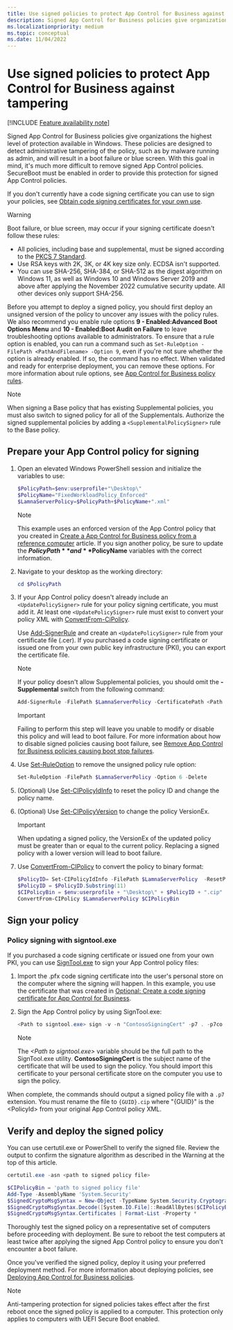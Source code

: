 ```yaml
---
title: Use signed policies to protect App Control for Business against tampering
description: Signed App Control for Business policies give organizations the highest level of malware protection available in Windows 10 and Windows 11.
ms.localizationpriority: medium
ms.topic: conceptual
ms.date: 11/04/2022
---
```


# Use signed policies to protect App Control for Business against tampering

[!INCLUDE [Feature availability note](../includes/feature-availability-note.md)]

Signed App Control for Business policies give organizations the highest level of protection available in Windows. These policies are designed to detect administrative tampering of the policy, such as by malware running as admin, and will result in a boot failure or blue screen. With this goal in mind, it's much more difficult to remove signed App Control policies. SecureBoot must be enabled in order to provide this protection for signed App Control policies.

If you don't currently have a code signing certificate you can use to sign your policies, see [Obtain code signing certificates for your own use](use-code-signing-for-better-control-and-protection.md#obtain-code-signing-certificates-for-your-own-use).

> [!WARNING]
> Boot failure, or blue screen, may occur if your signing certificate doesn't follow these rules:
>
> - All policies, including base and supplemental, must be signed according to the [PKCS 7 Standard](https://datatracker.ietf.org/doc/html/rfc5652).
> - Use RSA keys with 2K, 3K, or 4K key size only. ECDSA isn't supported.
> - You can use SHA-256, SHA-384, or SHA-512 as the digest algorithm on Windows 11, as well as Windows 10 and Windows Server 2019 and above after applying the November 2022 cumulative security update. All other devices only support SHA-256.

Before you attempt to deploy a signed policy, you should first deploy an unsigned version of the policy to uncover any issues with the policy rules. We also recommend you enable rule options **9 - Enabled:Advanced Boot Options Menu** and **10 - Enabled:Boot Audit on Failure** to leave troubleshooting options available to administrators. To ensure that a rule option is enabled, you can run a command such as `Set-RuleOption -FilePath <PathAndFilename> -Option 9`, even if you're not sure whether the option is already enabled. If so, the command has no effect. When validated and ready for enterprise deployment, you can remove these options. For more information about rule options, see [App Control for Business policy rules](../design/select-types-of-rules-to-create.md).

> [!NOTE]
> When signing a Base policy that has existing Supplemental policies, you must also switch to signed policy for all of the Supplementals. Authorize the signed supplemental policies by adding a `<SupplementalPolicySigner>` rule to the Base policy.

## Prepare your App Control policy for signing

1. Open an elevated Windows PowerShell session and initialize the variables to use:

   ```powershell
   $PolicyPath=$env:userprofile+"\Desktop\"
   $PolicyName="FixedWorkloadPolicy_Enforced"
   $LamnaServerPolicy=$PolicyPath+$PolicyName+".xml"
   ```

   > [!NOTE]
   > This example uses an enforced version of the App Control policy that you created in [Create a App Control for Business policy from a reference computer](../design/create-appcontrol-policy-using-reference-computer.md) article. If you sign another policy, be sure to update the **$PolicyPath** and **$PolicyName** variables with the correct information.

2. Navigate to your desktop as the working directory:

    ```powershell
    cd $PolicyPath
    ```

3. If your App Control policy doesn't already include an `<UpdatePolicySigner>` rule for your policy signing certificate, you must add it. At least one `<UpdatePolicySigner>` rule must exist to convert your policy XML with [ConvertFrom-CiPolicy](/powershell/module/configci/convertfrom-cipolicy).

    Use [Add-SignerRule](/powershell/module/configci/add-signerrule) and create an `<UpdatePolicySigner>` rule from your certificate file (.cer). If you purchased a code signing certificate or issued one from your own public key infrastructure (PKI), you can export the certificate file.

    > [!NOTE]
    > If your policy doesn't allow Supplemental policies, you should omit the **-Supplemental** switch from the following command:

    ```powershell
    Add-SignerRule -FilePath $LamnaServerPolicy -CertificatePath <Path to exported .cer certificate> -Update -Supplemental
    ```

    > [!IMPORTANT]
    > Failing to perform this step will leave you unable to modify or disable this policy and will lead to boot failure. For more information about how to disable signed policies causing boot failure, see [Remove App Control for Business policies causing boot stop failures](disable-appcontrol-policies.md#remove-app-control-policies-causing-boot-stop-failures).

4. Use [Set-RuleOption](/powershell/module/configci/set-ruleoption) to remove the unsigned policy rule option:

    ```powershell
   Set-RuleOption -FilePath $LamnaServerPolicy -Option 6 -Delete
   ```

5. (Optional) Use [Set-CIPolicyIdInfo](/powershell/module/configci/set-cipolicyidinfo) to reset the policy ID and change the policy name.

6. (Optional) Use [Set-CIPolicyVersion](/powershell/module/configci/set-cipolicyversion) to change the policy VersionEx.

   > [!IMPORTANT]
   > When updating a signed policy, the VersionEx of the updated policy must be greater than or equal to the current policy. Replacing a signed policy with a lower version will lead to boot failure.

7. Use [ConvertFrom-CIPolicy](/powershell/module/configci/convertfrom-cipolicy) to convert the policy to binary format:

   ```powershell
   $PolicyID= Set-CIPolicyIdInfo -FilePath $LamnaServerPolicy  -ResetPolicyID
   $PolicyID = $PolicyID.Substring(11)
   $CIPolicyBin = $env:userprofile + "\Desktop\" + $PolicyID + ".cip"
   ConvertFrom-CIPolicy $LamnaServerPolicy $CIPolicyBin
   ```

## Sign your policy

### Policy signing with signtool.exe

If you purchased a code signing certificate or issued one from your own PKI, you can use [SignTool.exe](/windows/win32/seccrypto/signtool) to sign your App Control policy files:

1. Import the .pfx code signing certificate into the user's personal store on the computer where the signing will happen. In this example, you use the certificate that was created in [Optional: Create a code signing certificate for App Control for Business](create-code-signing-cert-for-appcontrol.md).

2. Sign the App Control policy by using SignTool.exe:

   ```powershell
   <Path to signtool.exe> sign -v -n "ContosoSigningCert" -p7 . -p7co 1.3.6.1.4.1.311.79.1 -fd sha256 $CIPolicyBin
   ```

   > [!NOTE]
   > The *&lt;Path to signtool.exe&gt;* variable should be the full path to the SignTool.exe utility. **ContosoSigningCert** is the subject name of the certificate that will be used to sign the policy. You should import this certificate to your personal certificate store on the computer you use to sign the policy.

When complete, the commands should output a signed policy file with a `.p7` extension. You must rename the file to `{GUID}.cip` where "{GUID}" is the &lt;PolicyId&gt; from your original App Control policy XML.

## Verify and deploy the signed policy

You can use certutil.exe or PowerShell to verify the signed file. Review the output to confirm the signature algorithm as described in the Warning at the top of this article.

```powershell
certutil.exe -asn <path to signed policy file>
```

```powershell
$CIPolicyBin = 'path to signed policy file'
Add-Type -AssemblyName 'System.Security'
$SignedCryptoMsgSyntax = New-Object -TypeName System.Security.Cryptography.Pkcs.SignedCms
$SignedCryptoMsgSyntax.Decode([System.IO.File]::ReadAllBytes($CIPolicyBin))
$SignedCryptoMsgSyntax.Certificates | Format-List -Property *
```

Thoroughly test the signed policy on a representative set of computers before proceeding with deployment. Be sure to reboot the test computers at least twice after applying the signed App Control policy to ensure you don't encounter a boot failure.

Once you've verified the signed policy, deploy it using your preferred deployment method. For more information about deploying policies, see [Deploying App Control for Business policies](appcontrol-deployment-guide.md).

> [!NOTE]
> Anti-tampering protection for signed policies takes effect after the first reboot once the signed policy is applied to a computer. This protection only applies to computers with UEFI Secure Boot enabled.
